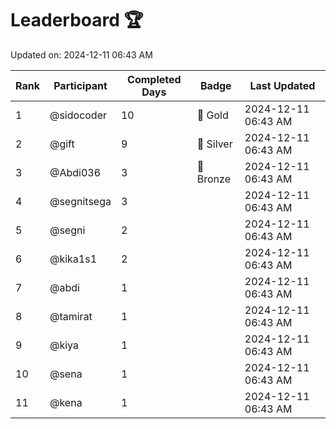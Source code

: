 # Leaderboard 🏆

Updated on: 2024-12-11 06:43 AM

| Rank | Participant       | Completed Days | Badge      | Last Updated         |
|------|-------------------|----------------|------------|----------------------|
| 1    | @sidocoder        | 10             | 🏅 Gold     | 2024-12-11 06:43 AM |
| 2    | @gift             | 9              | 🥈 Silver   | 2024-12-11 06:43 AM |
| 3    | @Abdi036          | 3              | 🥉 Bronze   | 2024-12-11 06:43 AM |
| 4    | @segnitsega       | 3              |            | 2024-12-11 06:43 AM |
| 5    | @segni            | 2              |            | 2024-12-11 06:43 AM |
| 6    | @kika1s1          | 2              |            | 2024-12-11 06:43 AM |
| 7    | @abdi             | 1              |            | 2024-12-11 06:43 AM |
| 8    | @tamirat          | 1              |            | 2024-12-11 06:43 AM |
| 9    | @kiya             | 1              |            | 2024-12-11 06:43 AM |
| 10   | @sena             | 1              |            | 2024-12-11 06:43 AM |
| 11   | @kena             | 1              |            | 2024-12-11 06:43 AM |

